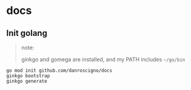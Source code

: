 # docs

## Init golang

> note:
>
> ginkgo and gomega are installed, and my PATH includes `~/go/bin`

```
go mod init github.com/danroscigno/docs
ginkgo bootstrap
ginkgo generate
```
